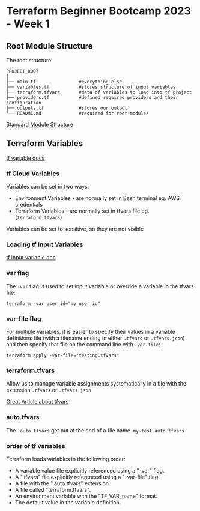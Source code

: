 # Terraform Beginner Bootcamp 2023 - Week 1

## Root Module Structure

The root structure:

```
PROJECT_ROOT
│
├── main.tf                #everything else
├── variables.tf           #stores structure of input variables
├── terraform.tfvars       #data of variables to load into tf project
├── providers.tf           #defined required providers and their configuration
├── outputs.tf             #stores our output
└── README.md              #required for root modules
```

[Standard Module Structure](https://developer.hashicorp.com/terraform/language/modules/develop/structure)

## Terraform Variables

[tf variable docs](https://developer.hashicorp.com/terraform/tutorials/configuration-language/variables)

### tf Cloud Variables

Variables can be set in two ways:
- Environment Variables - are normally set in Bash terminal eg. AWS credentials 
- Terraform Variables - are normally set in tfvars file eg. (`terraform.tfvars`)

Variables can be set to sensitive, so they are not visible

### Loading tf Input Variables

[tf input variable doc](https://developer.hashicorp.com/terraform/language/values/variables)

### var flag
The `-var` flag is used to set input variable or override a variable in the tfvars file: 

`terraform -var user_id="my_user_id"`

### var-file flag
For multiple variables, it is easier to specify their values in a variable definitions file (with a filename ending in either `.tfvars` or `.tfvars.json`) and then specify that file on the command line with `-var-file`:

`terraform apply -var-file="testing.tfvars"`

### terraform.tfvars

Allow us to manage variable assignments systematically in a file with the extension `.tfvars` or `.tfvars.json`

[Great Article about tfvars](https://spacelift.io/blog/terraform-tfvars)

### auto.tfvars

The `.auto.tfvars` get put at the end of a file name. `my-test.auto.tfvars`

### order of tf variables

Terraform loads variables in the following order:

-    A variable value file explicitly referenced using a "-var" flag.
-    A ".tfvars" file explicitly referenced using a "-var-file" flag.
-    A file with the ".auto.tfvars" extension.
-    A file called "terraform.tfvars".
-    An environment variable with the "TF_VAR_name" format.
-    The default value in the variable definition.



